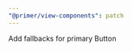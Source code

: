 ```yaml
---
"@primer/view-components": patch
---
```


Add fallbacks for primary Button

<!-- Changed components: _none_ -->
